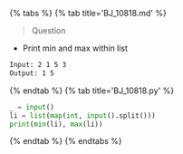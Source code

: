 {% tabs %}
{% tab title='BJ_10818.md' %}

> Question

* Print min and max within list

```txt
Input: 2 1 5 3
Output: 1 5
```

{% endtab %}
{% tab title='BJ_10818.py' %}

```py
_ = input()
li = list(map(int, input().split()))
print(min(li), max(li))
```

{% endtab %}
{% endtabs %}
